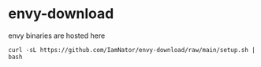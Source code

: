 # envy-download
envy binaries are hosted here

```
curl -sL https://github.com/IamNator/envy-download/raw/main/setup.sh | bash
```
